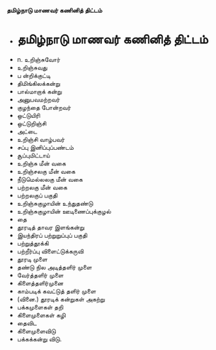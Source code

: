 **தமிழ்நாடு மாணவர் கணினித் திட்டம்**
- # தமிழ்நாடு மாணவர் கணினித் திட்டம்
- n. உறிஞ்சுவோர்
- உறிஞ்சுவது
- ப ன்றிக்குட்டி
- திமிங்கிலக்கன்று
-  பால்மாறாக்  கன்று
- அனுபவமற்றவர்
- குழந்தை போன்றவர்
- ஒட்டுயிரி
- ஒட்டுறிஞ்சி
- அட்டை
- உறிஞ்சி  வாழ்பவர்
-  சப்பு இனிப்புப்பண்டம்
-    சூப்புமிட்டாய்
-   உறிஞ்சு மீன் வகை
-  உறிஞ்சலகு மீன் வகை
- நீடுமெல்லலகு  மீன் வகை
-  பற்றலகு மீன் வகை
- பற்றலகுப் பகுதி
- உறிஞ்சுகுழாயின் உந்துதண்டு
- உறிஞ்சுகுழாயின் ஊடிணைப்புக்குழல்
- தை
- தூரடித் தாவர இளங்கன்று
- இயந்திரப் பற்றுறுப்புப் பகுதி
-  பற்றுத்தூக்கி
- பற்றீர்ப்பு விளைட்டுக்கருவி
- தூரடி முளை
- தண்டு நில அடித்தளிர் முளை
- வேர்த்தளிர் முளை
-    கிளைத்தளிர்முனை
- காம்படிக் கவட்டுத் தளிர் முளை
- (வினை.) தூரடிக் கன்றுகள் அகற்று
- பக்கமுளைகள் தறி
-   கிளைமுளைகள் கழி
- தைவிட
- கிளைமுளைவிடு
- பக்கக்கன்று விடு.

